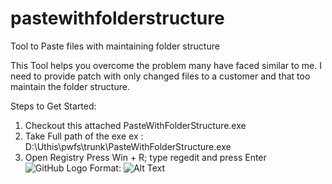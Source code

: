 # pastewithfolderstructure
Tool to Paste files with maintaining folder structure

This Tool helps you overcome the problem many have faced similar to me.
I need to provide patch with only changed files to a customer and that too maintain the folder structure.

Steps to Get Started:
1. Checkout this attached PasteWithFolderStructure.exe
2. Take Full path of the exe
    ex : D:\Uthis\pwfs\trunk\PasteWithFolderStructure.exe
3. Open Registry 
    Press Win + R; type regedit and press Enter
![GitHub Logo](/images/1.png)
Format: ![Alt Text](url)

